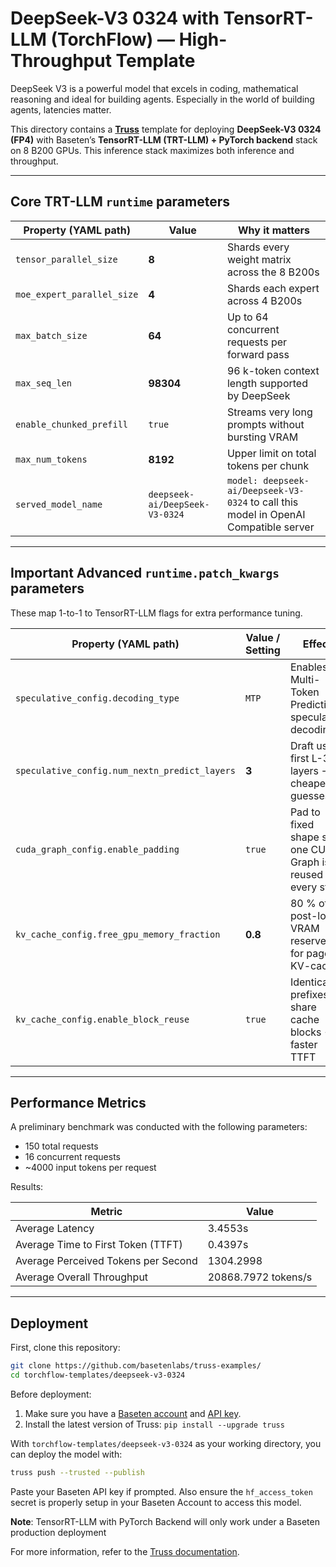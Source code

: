 # DeepSeek-V3 0324 with TensorRT-LLM (TorchFlow) — High-Throughput Template

DeepSeek V3 is a powerful model that excels in coding, mathematical reasoning and ideal for building agents. Especially in the world of building agents, latencies matter.

This directory contains a **[Truss](https://truss.baseten.co/)** template for deploying **DeepSeek-V3 0324 (FP4)** with Baseten’s **TensorRT-LLM (TRT-LLM) + PyTorch backend** stack on 8 B200 GPUs. This inference stack maximizes both inference and throughput.

---


## Core TRT-LLM `runtime` parameters

| Property (YAML path)  | Value                | Why it matters |
| --------------------- | -------------------- | -------------- |
| `tensor_parallel_size`| **8** | Shards every weight matrix across the 8 B200s |
| `moe_expert_parallel_size` | **4** | Shards each expert across 4 B200s |
| `max_batch_size`      | **64** | Up to 64 concurrent requests per forward pass |
| `max_seq_len`         | **98304** | 96 k-token context length supported by DeepSeek |
| `enable_chunked_prefill` | `true` | Streams very long prompts without bursting VRAM |
| `max_num_tokens`      | **8192** | Upper limit on total tokens per chunk |
| `served_model_name`   | `deepseek-ai/DeepSeek-V3-0324` | `model: deepseek-ai/Deepseek-V3-0324` to call this model in OpenAI Compatible server |

---

## Important Advanced **`runtime.patch_kwargs`** parameters

These map 1-to-1 to TensorRT-LLM flags for extra performance tuning.

| Property (YAML path)                    | Value / Setting | Effect |
| --------------------------------------- | --------------- | ------ |
| `speculative_config.decoding_type`      | `MTP`           | Enables Multi-Token Prediction speculative decoding |
| `speculative_config.num_nextn_predict_layers` | **3** | Draft uses first L-3 layers → cheaper guesses |
| `cuda_graph_config.enable_padding`      | `true`          | Pad to fixed shape so one CUDA Graph is reused every step |
| `kv_cache_config.free_gpu_memory_fraction` | **0.8** | 80 % of post-load VRAM reserved for paged KV-cache |
| `kv_cache_config.enable_block_reuse`    | `true`          | Identical prefixes share cache blocks → faster TTFT |

---

## Performance Metrics

A preliminary benchmark was conducted with the following parameters:

- 150 total requests
- 16 concurrent requests
- ~4000 input tokens per request

Results:

| Metric                              | Value              |
| ----------------------------------- | ------------------ |
| Average Latency                     | 3.4553s           |
| Average Time to First Token (TTFT)  | 0.4397s           |
| Average Perceived Tokens per Second | 1304.2998           |
| Average Overall Throughput          | 20868.7972 tokens/s |

---

## Deployment

First, clone this repository:

```sh
git clone https://github.com/basetenlabs/truss-examples/
cd torchflow-templates/deepseek-v3-0324
```

Before deployment:

1. Make sure you have a [Baseten account](https://app.baseten.co/signup) and [API key](https://app.baseten.co/settings/account/api_keys).
2. Install the latest version of Truss: `pip install --upgrade truss`

With `torchflow-templates/deepseek-v3-0324` as your working directory, you can deploy the model with:

```sh
truss push --trusted --publish
```

Paste your Baseten API key if prompted. Also ensure the `hf_access_token` secret is properly setup in your Baseten Account to access this model.

**Note**: TensorRT-LLM with PyTorch Backend will only work under a Baseten production deployment

For more information, refer to the [Truss documentation](https://docs.baseten.co/performance/engine-builder-overview).
